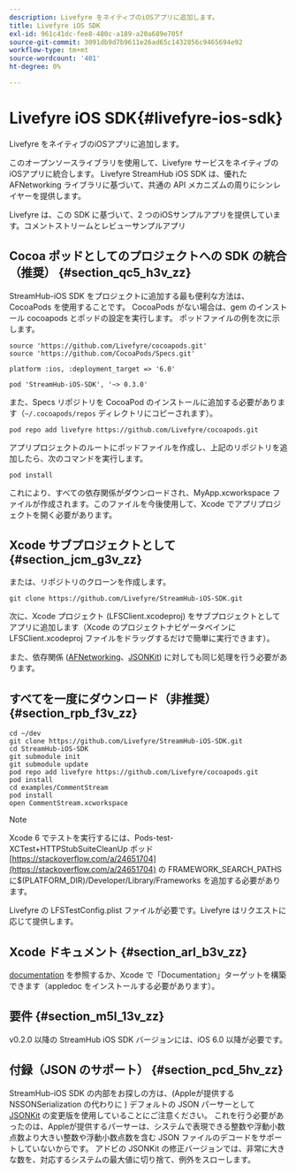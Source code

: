 ```yaml
---
description: Livefyre をネイティブのiOSアプリに追加します。
title: Livefyre iOS SDK
exl-id: 961c41dc-fee8-480c-a189-a20a689e705f
source-git-commit: 3091db9d7b9611e26ad65c1432856c9465694e92
workflow-type: tm+mt
source-wordcount: '401'
ht-degree: 0%

---
```


# Livefyre iOS SDK{#livefyre-ios-sdk}

Livefyre をネイティブのiOSアプリに追加します。

このオープンソースライブラリを使用して、Livefyre サービスをネイティブのiOSアプリに統合します。 Livefyre StreamHub iOS SDK は、優れた AFNetworking ライブラリに基づいて、共通の API メカニズムの周りにシンレイヤーを提供します。

Livefyre は、この SDK に基づいて、2 つのiOSサンプルアプリを提供しています。コメントストリームとレビューサンプルアプリ

## Cocoa ポッドとしてのプロジェクトへの SDK の統合（推奨） {#section_qc5_h3v_zz}

StreamHub-iOS SDK をプロジェクトに追加する最も便利な方法は、CocoaPods を使用することです。 CocoaPods がない場合は、gem のインストール cocoapods とポッドの設定を実行します。 ポッドファイルの例を次に示します。

```
source 'https://github.com/Livefyre/cocoapods.git' 
source 'https://github.com/CocoaPods/Specs.git' 
  
platform :ios, :deployment_target => '6.0' 
  
pod 'StreamHub-iOS-SDK', '~> 0.3.0'
```

また、Specs リポジトリを CocoaPod のインストールに追加する必要があります（`~/.cocoapods/repos` ディレクトリにコピーされます）。

```
pod repo add livefyre https://github.com/Livefyre/cocoapods.git
```

アプリプロジェクトのルートにポッドファイルを作成し、上記のリポジトリを追加したら、次のコマンドを実行します。

```
pod install
```

これにより、すべての依存関係がダウンロードされ、MyApp.xcworkspace ファイルが作成されます。このファイルを今後使用して、Xcode でアプリプロジェクトを開く必要があります。

## Xcode サブプロジェクトとして {#section_jcm_g3v_zz}

または、リポジトリのクローンを作成します。

```
git clone https://github.com/Livefyre/StreamHub-iOS-SDK.git 
```

次に、Xcode プロジェクト (LFSClient.xcodeproj) をサブプロジェクトとしてアプリに追加します（Xcode のプロジェクトナビゲータペインに LFSClient.xcodeproj ファイルをドラッグするだけで簡単に実行できます）。

また、依存関係 ([AFNetworking](https://github.com/AFNetworking/AFNetworking)、[JSONKit](https://github.com/escherba/JSONKit)) に対しても同じ処理を行う必要があります。

## すべてを一度にダウンロード（非推奨） {#section_rpb_f3v_zz}

```
cd ~/dev 
git clone https://github.com/Livefyre/StreamHub-iOS-SDK.git 
cd StreamHub-iOS-SDK 
git submodule init 
git submodule update 
pod repo add livefyre https://github.com/Livefyre/cocoapods.git 
pod install 
cd examples/CommentStream 
pod install 
open CommentStream.xcworkspace
```

>[!NOTE]
>
>Xcode 6 でテストを実行するには、Pods-test-XCTest+HTTPStubSuiteCleanUp ポッド [https://stackoverflow.com/a/24651704](https://stackoverflow.com/a/24651704) の FRAMEWORK_SEARCH_PATHS に$(PLATFORM_DIR)/Developer/Library/Frameworks を追加する必要があります。

Livefyre の LFSTestConfig.plist ファイルが必要です。Livefyre はリクエストに応じて提供します。

## Xcode ドキュメント {#section_arl_b3v_zz}

[documentation](https://github.com/Livefyre/StreamHub-iOS-SDK) を参照するか、Xcode で「Documentation」ターゲットを構築できます（appledoc をインストールする必要があります）。

## 要件 {#section_m5l_13v_zz}

v0.2.0 以降の StreamHub iOS SDK バージョンには、iOS 6.0 以降が必要です。

## 付録（JSON のサポート） {#section_pcd_5hv_zz}

StreamHub-iOS SDK の内部をお探しの方は、(Appleが提供する NSSONSerialization の代わりに ) デフォルトの JSON パーサーとして [JSONKit](https://github.com/escherba/JSONKit) の変更版を使用していることにご注意ください。 これを行う必要があったのは、Appleが提供するパーサーは、システムで表現できる整数や浮動小数点数より大きい整数や浮動小数点数を含む JSON ファイルのデコードをサポートしていないからです。 アドビの JSONKit の修正バージョンでは、非常に大きな数を、対応するシステムの最大値に切り捨て、例外をスローします。
